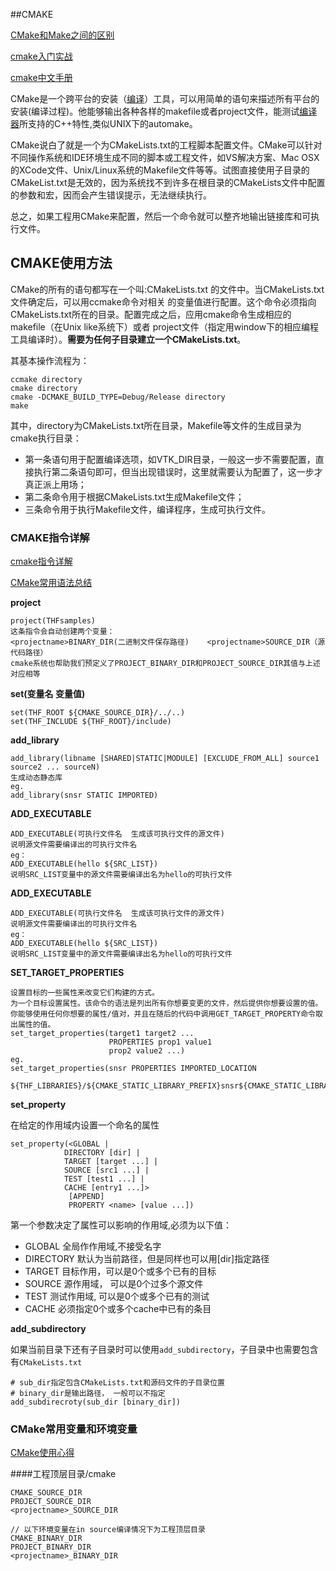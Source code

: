 ##CMAKE


[CMake和Make之间的区别 ](https://blog.csdn.net/android_ruben/article/details/51698498)

[cmake入门实战](http://www.hahack.com/codes/cmake/)

[cmake中文手册](http://www.cnblogs.com/coderfenghc/tag/%E6%89%8B%E5%86%8C/)

CMake是一个跨平台的安装（[编译](https://baike.baidu.com/item/%E7%BC%96%E8%AF%91)）工具，可以用简单的语句来描述所有平台的安装(编译过程)。他能够输出各种各样的makefile或者project文件，能测试[编译器](https://baike.baidu.com/item/%E7%BC%96%E8%AF%91%E5%99%A8)所支持的C++特性,类似UNIX下的automake。

CMake说白了就是一个为CMakeLists.txt的工程脚本配置文件。CMake可以针对不同操作系统和IDE环境生成不同的脚本或工程文件，如VS解决方案、Mac OSX的XCode文件、Unix/Linux系统的Makefile文件等等。试图直接使用子目录的CMakeList.txt是无效的，因为系统找不到许多在根目录的CMakeLists文件中配置的参数和宏，因而会产生错误提示，无法继续执行。

总之，如果工程用CMake来配置，然后一个命令就可以整齐地输出链接库和可执行文件。

## CMAKE使用方法

CMake的所有的语句都写在一个叫:CMakeLists.txt 的文件中。当CMakeLists.txt文件确定后，可以用ccmake命令对相关 的变量值进行配置。这个命令必须指向CMakeLists.txt所在的目录。配置完成之后，应用cmake命令生成相应的makefile（在Unix like系统下）或者 project文件（指定用window下的相应编程工具编译时）。**需要为任何子目录建立一个CMakeLists.txt**。

其基本操作流程为：

```
ccmake directory
cmake directory
cmake -DCMAKE_BUILD_TYPE=Debug/Release directory
make
```

其中，directory为CMakeLists.txt所在目录，Makefile等文件的生成目录为cmake执行目录：

- 第一条语句用于配置编译选项，如VTK_DIR目录，一般这一步不需要配置，直接执行第二条语句即可，但当出现错误时，这里就需要认为配置了，这一步才真正派上用场；
- 第二条命令用于根据CMakeLists.txt生成Makefile文件；
- 三条命令用于执行Makefile文件，编译程序，生成可执行文件。

### CMAKE指令详解

[cmake指令详解](https://blog.csdn.net/bytxl/article/details/50635016)

[CMake常用语法总结](https://www.jianshu.com/p/8909efe13308)

**project**

```
project(THFsamples)
这条指令会自动创建两个变量：
<projectname>BINARY_DIR(二进制文件保存路径)    <projectname>SOURCE_DIR（源代码路径）
cmake系统也帮助我们预定义了PROJECT_BINARY_DIR和PROJECT_SOURCE_DIR其值与上述对应相等
```

**set(变量名 变量值)**

```
set(THF_ROOT ${CMAKE_SOURCE_DIR}/../..)
set(THF_INCLUDE ${THF_ROOT}/include)
```

**add_library**

```
add_library(libname [SHARED|STATIC|MODULE] [EXCLUDE_FROM_ALL] source1 source2 ... sourceN)
生成动态静态库
eg.
add_library(snsr STATIC IMPORTED)
```

**ADD_EXECUTABLE**

```
ADD_EXECUTABLE(可执行文件名  生成该可执行文件的源文件)
说明源文件需要编译出的可执行文件名
eg：
ADD_EXECUTABLE(hello ${SRC_LIST})
说明SRC_LIST变量中的源文件需要编译出名为hello的可执行文件
```

**ADD_EXECUTABLE**

```
ADD_EXECUTABLE(可执行文件名  生成该可执行文件的源文件)
说明源文件需要编译出的可执行文件名
eg：
ADD_EXECUTABLE(hello ${SRC_LIST})
说明SRC_LIST变量中的源文件需要编译出名为hello的可执行文件
```

**SET_TARGET_PROPERTIES**

```
设置目标的一些属性来改变它们构建的方式。
为一个目标设置属性。该命令的语法是列出所有你想要变更的文件，然后提供你想要设置的值。你能够使用任何你想要的属性/值对，并且在随后的代码中调用GET_TARGET_PROPERTY命令取出属性的值。
set_target_properties(target1 target2 ...
					  PROPERTIES prop1 value1
					  prop2 value2 ...)
eg.
set_target_properties(snsr PROPERTIES IMPORTED_LOCATION
     ${THF_LIBRARIES}/${CMAKE_STATIC_LIBRARY_PREFIX}snsr${CMAKE_STATIC_LIBRARY_SUFFIX})
```

**set_property**

在给定的作用域内设置一个命名的属性

```
set_property(<GLOBAL | 
            DIRECTORY [dir] | 
            TARGET [target ...] | 
            SOURCE [src1 ...] | 
            TEST [test1 ...] | 
            CACHE [entry1 ...]>
             [APPEND] 
             PROPERTY <name> [value ...])

```

第一个参数决定了属性可以影响的作用域,必须为以下值：

- GLOBAL 全局作作用域,不接受名字
- DIRECTORY 默认为当前路径，但是同样也可以用[dir]指定路径
- TARGET 目标作用，可以是0个或多个已有的目标
- SOURCE 源作用域， 可以是0个过多个源文件
- TEST 测试作用域, 可以是0个或多个已有的测试
- CACHE 必须指定0个或多个cache中已有的条目

**add_subdirectory**

如果当前目录下还有子目录时可以使用`add_subdirectory`，子目录中也需要包含有`CMakeLists.txt`

```
# sub_dir指定包含CMakeLists.txt和源码文件的子目录位置
# binary_dir是输出路径， 一般可以不指定
add_subdirecroty(sub_dir [binary_dir])
```

### CMake常用变量和环境变量

[CMake使用心得](https://blog.csdn.net/jonathan321/article/details/51987416)

####工程顶层目录/cmake

```
CMAKE_SOURCE_DIR
PROJECT_SOURCE_DIR
<projectname>_SOURCE_DIR

// 以下环境变量在in source编译情况下为工程顶层目录
CMAKE_BINARY_DIR
PROJECT_BINARY_DIR
<projectname>_BINARY_DIR
```